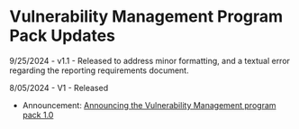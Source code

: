 # Vulnerability Management Program Pack Updates

9/25/2024 - v1.1 - Released to address minor formatting, and a textual error regarding the reporting requirements document. 

8/05/2024 - V1 - Released
  * Announcement: <a href="https://www.sectemplates.com/2024/08/announcing-the-vulnerability-management-program-pack-10.html">Announcing the Vulnerability Management program pack 1.0</a>
